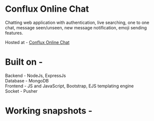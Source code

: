 # Conflux Online Chat
Chatting web application with authentication, live searching, one to one chat, message seen/unseen, new message notification, emoji sending features.

Hosted at - [Conflux Online Chat](https://immense-beach-84230.herokuapp.com/)

# Built on -
Backend - NodeJs, ExpressJs \
Database - MongoDB \
Frontend - JS and JavaScript, Bootstrap, EJS templating engine \
Socket - Pusher

# Working snapshots - 



